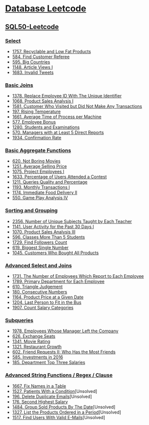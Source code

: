 
# [Database Leetcode](https://leetcode.com/tag/database/)

## [SQL50-Leetcode](https://leetcode.com/studyplan/top-sql-50/)


### [Select](https://leetcode.com/studyplan/top-sql-50/)
- [1757. Recyclable and Low Fat Products](https://leetcode.com/problems/recyclable-and-low-fat-products/description/?envType=study-plan-v2&envId=top-sql-50)
- [584. Find Customer Referee](https://leetcode.com/problems/find-customer-referee/description/?envType=study-plan-v2&envId=top-sql-50)
- [595. Big Countries](https://leetcode.com/problems/big-countries/description/?envType=study-plan-v2&envId=top-sql-50)
- [1148. Article Views I](https://leetcode.com/problems/article-views-i/description/?envType=study-plan-v2&envId=top-sql-50) 
- [1683. Invalid Tweets](https://leetcode.com/problems/invalid-tweets/description/?envType=study-plan-v2&envId=top-sql-50)

### [Basic Joins](https://leetcode.com/studyplan/top-sql-50/)
- [1378. Replace Employee ID With The Unique Identifier](https://leetcode.com/problems/replace-employee-id-with-the-unique-identifier/description/?envType=study-plan-v2&envId=top-sql-50)
- [1068. Product Sales Analysis I](https://leetcode.com/problems/product-sales-analysis-i/description/?envType=study-plan-v2&envId=top-sql-50) 
- [1581. Customer Who Visited but Did Not Make Any Transactions](https://leetcode.com/problems/customer-who-visited-but-did-not-make-any-transactions/description/?envType=study-plan-v2&envId=top-sql-50) 
- [197. Rising Temperature](https://leetcode.com/problems/rising-temperature/description/?envType=study-plan-v2&envId=top-sql-50) 
- [1661. Average Time of Process per Machine](https://leetcode.com/problems/average-time-of-process-per-machine/description/?envType=study-plan-v2&envId=top-sql-50)
- [577. Employee Bonus](https://leetcode.com/problems/employee-bonus/description/?envType=study-plan-v2&envId=top-sql-50)
- [1280. Students and Examinations](https://leetcode.com/problems/students-and-examinations/description/?envType=study-plan-v2&envId=top-sql-50)
- [570. Managers with at Least 5 Direct Reports](https://leetcode.com/problems/managers-with-at-least-5-direct-reports/description/?envType=study-plan-v2&envId=top-sql-50)
- [1934. Confirmation Rate](https://leetcode.com/problems/confirmation-rate/description/?envType=study-plan-v2&envId=top-sql-50)

### [Basic Aggregate Functions](https://leetcode.com/studyplan/top-sql-50/)
- [620. Not Boring Movies](https://leetcode.com/problems/not-boring-movies/description/?envType=study-plan-v2&envId=top-sql-50)
- [1251. Average Selling Price](https://leetcode.com/problems/average-selling-price/description/?envType=study-plan-v2&envId=top-sql-50)
- [1075. Project Employees I](https://leetcode.com/problems/project-employees-i/description/?envType=study-plan-v2&envId=top-sql-50)
- [1633. Percentage of Users Attended a Contest](https://leetcode.com/problems/percentage-of-users-attended-a-contest/description/?envType=study-plan-v2&envId=top-sql-50)
- [1211. Queries Quality and Percentage](https://leetcode.com/problems/queries-quality-and-percentage/description/?envType=study-plan-v2&envId=top-sql-50)
- [1193. Monthly Transactions I](https://leetcode.com/problems/monthly-transactions-i/description/?envType=study-plan-v2&envId=top-sql-50)
- [1174. Immediate Food Delivery II](https://leetcode.com/problems/immediate-food-delivery-ii/description/?envType=study-plan-v2&envId=top-sql-50)
- [550. Game Play Analysis IV](https://leetcode.com/problems/game-play-analysis-iv/description/?envType=study-plan-v2&envId=top-sql-50)

### [Sorting and Grouping](https://leetcode.com/studyplan/top-sql-50/)
- [2356. Number of Unique Subjects Taught by Each Teacher](https://leetcode.com/problems/number-of-unique-subjects-taught-by-each-teacher/description/?envType=study-plan-v2&envId=top-sql-50)
- [1141. User Activity for the Past 30 Days I](https://leetcode.com/problems/user-activity-for-the-past-30-days-i/description/?envType=study-plan-v2&envId=top-sql-50)
- [1070. Product Sales Analysis III](https://leetcode.com/problems/product-sales-analysis-iii/description/?envType=study-plan-v2&envId=top-sql-50)
- [596. Classes More Than 5 Students](https://leetcode.com/problems/classes-more-than-5-students/description/?envType=study-plan-v2&envId=top-sql-50)
- [1729. Find Followers Count](https://leetcode.com/problems/find-followers-count/description/?envType=study-plan-v2&envId=top-sql-50)
- [619. Biggest Single Number](https://leetcode.com/problems/biggest-single-number/description/?envType=study-plan-v2&envId=top-sql-50)
- [1045. Customers Who Bought All Products](https://leetcode.com/problems/customers-who-bought-all-products/description/?envType=study-plan-v2&envId=top-sql-50)

### [Advanced Select and Joins](https://leetcode.com/studyplan/top-sql-50/)
- [1731. The Number of Employees Which Report to Each Employee](https://leetcode.com/problems/the-number-of-employees-which-report-to-each-employee/description/?envType=study-plan-v2&envId=top-sql-50)
- [1789. Primary Department for Each Employee](https://leetcode.com/problems/primary-department-for-each-employee/description/?envType=study-plan-v2&envId=top-sql-50)
- [610. Triangle Judgement](https://leetcode.com/problems/triangle-judgement/description/?envType=study-plan-v2&envId=top-sql-50)
- [180. Consecutive Numbers](https://leetcode.com/problems/consecutive-numbers/description/?envType=study-plan-v2&envId=top-sql-50)
- [1164. Product Price at a Given Date](https://leetcode.com/problems/product-price-at-a-given-date/description/?envType=study-plan-v2&envId=top-sql-50)
- [1204. Last Person to Fit in the Bus](https://leetcode.com/problems/last-person-to-fit-in-the-bus/description/?envType=study-plan-v2&envId=top-sql-50)
- [1907. Count Salary Categories](https://leetcode.com/problems/count-salary-categories/description/?envType=study-plan-v2&envId=top-sql-50)

### [Subqueries](https://leetcode.com/studyplan/top-sql-50/)
- [1978. Employees Whose Manager Left the Company](https://leetcode.com/problems/employees-whose-manager-left-the-company/description/?envType=study-plan-v2&envId=top-sql-50)
- [626. Exchange Seats](https://leetcode.com/problems/exchange-seats/description/?envType=study-plan-v2&envId=top-sql-50)
- [1341. Movie Rating](https://leetcode.com/problems/movie-rating/description/?envType=study-plan-v2&envId=top-sql-50)
- [1321. Restaurant Growth](https://leetcode.com/problems/restaurant-growth/description/?envType=study-plan-v2&envId=top-sql-50)
- [602. Friend Requests II: Who Has the Most Friends](https://leetcode.com/problems/friend-requests-ii-who-has-the-most-friends/description/?envType=study-plan-v2&envId=top-sql-50)
- [585. Investments in 2016](https://leetcode.com/problems/investments-in-2016/description/?envType=study-plan-v2&envId=top-sql-50)
- [185. Department Top Three Salaries](https://leetcode.com/problems/department-top-three-salaries/description/?envType=study-plan-v2&envId=top-sql-50)

### [Advanced String Functions / Regex / Clause](https://leetcode.com/studyplan/top-sql-50/)
- [1667. Fix Names in a Table](https://leetcode.com/problems/fix-names-in-a-table/description/?envType=study-plan-v2&envId=top-sql-50)
- [1527. Patients With a Condition](https://leetcode.com/problems/patients-with-a-condition/description/?envType=study-plan-v2&envId=top-sql-50)[Unsolved]
- [196. Delete Duplicate Emails](https://leetcode.com/problems/delete-duplicate-emails/description/?envType=study-plan-v2&envId=top-sql-50)[Unsolved]
- [176. Second Highest Salary](https://leetcode.com/problems/second-highest-salary/description/?envType=study-plan-v2&envId=top-sql-50)
- [1484. Group Sold Products By The Date](https://leetcode.com/problems/group-sold-products-by-the-date/description/?envType=study-plan-v2&envId=top-sql-50)[Unsolved]
- [1327. List the Products Ordered in a Period](https://leetcode.com/problems/list-the-products-ordered-in-a-period/description/?envType=study-plan-v2&envId=top-sql-50)[Unsolved]
- [1517. Find Users With Valid E-Mails](https://leetcode.com/problems/find-users-with-valid-e-mails/description/?envType=study-plan-v2&envId=top-sql-50)[Unsolved]